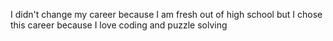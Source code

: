 I didn't change my career because I am fresh out of high school but I chose this
career because I love coding and puzzle solving
